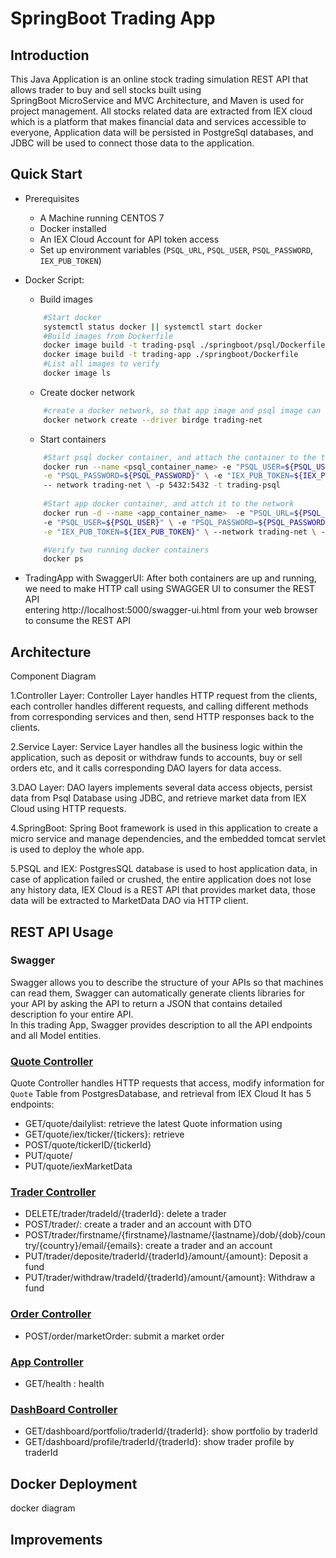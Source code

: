 # SpringBoot Trading App
## Introduction 
This Java Application is an online stock trading simulation REST API that allows trader to buy and sell stocks built using  
SpringBoot MicroService and MVC Architecture, and Maven is used for project management. All stocks related data are extracted from IEX cloud which is a platform that makes
financial data and services accessible to everyone, Application data will be persisted in PostgreSql databases, and JDBC will be used to connect those 
data to the application.
 
## Quick Start 
- Prerequisites
    - A Machine running CENTOS 7
    - Docker installed 
    - An IEX Cloud Account for API token access
    - Set up environment variables (`PSQL_URL`, `PSQL_USER`, `PSQL_PASSWORD`, `IEX_PUB_TOKEN`)
- Docker Script:
    - Build images  
    ```bash
        #Start docker 
        systemctl status docker || systemctl start docker 
        #Build images from Dockerfile 
        docker image build -t trading-psql ./springboot/psql/Dockerfile
        docker image build -t trading-app ./springboot/Dockerfile
        #List all images to verify
        docker image ls       
    ```
    - Create docker network   
    ```bash 
        #create a docker network, so that app image and psql image can interact with  each other  
        docker network create --driver birdge trading-net
    ```
    - Start containers
    ```bash
        #Start psql docker container, and attach the container to the trading-net netowrk 
        docker run --name <psql_container_name> -e "PSQL_USER=${PSQL_USER}" \
        -e "PSQL_PASSWORD=${PSQL_PASSWORD}" \ -e "IEX_PUB_TOKEN=${IEX_PUB_TOKEN}" \ 
        -- network trading-net \ -p 5432:5432 -t trading-psql
        
        #Start app docker container, and attch it to the network 
        docker run -d --name <app_container_name>  -e "PSQL_URL=${PSQL_URL}" \ 
        -e "PSQL_USER=${PSQL_USER}" \ -e "PSQL_PASSWORD=${PSQL_PASSWORD}" \
        -e "IEX_PUB_TOKEN=${IEX_PUB_TOKEN}" \ --network trading-net \ -p 5000:8080 -t trading-app
  
        #Verify two running docker containers 
        docker ps 
    ```
    
- TradingApp with SwaggerUI: 
    After both containers are up and running, we need to make HTTP call using SWAGGER UI to consumer the REST API  
    entering http://localhost:5000/swagger-ui.html from your web browser to consume the REST API  
    
    

##  Architecture
Component Diagram

1.Controller Layer: Controller Layer handles HTTP request from the clients, each controller handles different requests, 
and calling different methods from corresponding services and then, send HTTP responses back to the clients.  

2.Service Layer: Service Layer handles all the business logic within the application, such as deposit or withdraw funds to accounts,
buy or sell orders etc, and it calls corresponding DAO layers for data access.  

3.DAO Layer: DAO layers implements several data access objects, persist data from Psql Database using JDBC, and retrieve market data from IEX Cloud
using HTTP requests. 

4.SpringBoot: Spring Boot framework is used in this application to create a micro service and manage dependencies, and the embedded tomcat servlet is used to deploy the whole app.

5.PSQL and IEX: PostgresSQL database is used to host application data, in case of application failed or crushed, the entire application does 
not lose any history data, IEX Cloud is a REST API that provides market data, those data will be extracted to MarketData DAO via HTTP client.

##  REST API Usage
###  Swagger
Swagger allows you to describe the structure of your APIs so that machines can read them, Swagger can automatically generate clients libraries for 
your API by asking the API to return a JSON that contains detailed description fo your entire API.  
In this trading App, Swagger provides description to all the API endpoints and all Model entities. 

### [Quote Controller](./springboot/src/main/java/ca/jrvs/apps/trading/controller/QuoteController.java)
Quote Controller handles HTTP requests that access, modify information for `Quote` Table from PostgresDatabase, and retrieval from IEX Cloud
 It has 5 endpoints:  
 - GET/quote/dailylist: retrieve the latest Quote information using   
 - GET/quote/iex/ticker/{tickers}: retrieve 
 - POST/quote/tickerID/{tickerId}  
 - PUT/quote/
 - PUT/quote/iexMarketData 
 
### [Trader Controller](./springboot/src/main/java/ca/jrvs/apps/trading/controller/TraderAccountController.java)  

- DELETE/trader/tradeId/{traderId}: delete a trader
- POST/trader/: create a trader and an account with DTO
- POST/trader/firstname/{firstname}/lastname/{lastname}/dob/{dob}/country/{country}/email/{emails}: create a 
trader and an account
- PUT/trader/deposite/traderId/{traderId}/amount/{amount}: Deposit a fund
- PUT/trader/withdraw/tradeId/{traderId}/amount/{amount}: Withdraw a fund

### [Order Controller](./springboot/src/main/java/ca/jrvs/apps/trading/controller/OrderController.java) 

- POST/order/marketOrder: submit a market order
### [App Controller](./springboot/src/main/java/ca/jrvs/apps/trading/controller) 
- GET/health : health
### [DashBoard Controller](./springboot/src/main/java/ca/jrvs/apps/trading/controller/DashboardController.java) 

- GET/dashboard/portfolio/traderId/{traderId}: show portfolio by traderId
- GET/dashboard/profile/traderId/{traderId}: show trader profile by traderId

## Docker Deployment 
docker diagram 

## Improvements